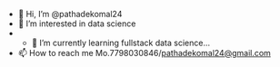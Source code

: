 - 👋 Hi, I’m @pathadekomal24
- 👀 I’m interested in data science
- - 🌱 I’m currently learning fullstack data science...
- 📫 How to reach me Mo.7798030846/pathadekomal24@gmail.com
<!---
pathadekomal24/pathadekomal24 is a ✨ special ✨ repository because its `README.md` (this file) appears on your GitHub profile.
You can click the Preview link to take a look at your changes.
--->
